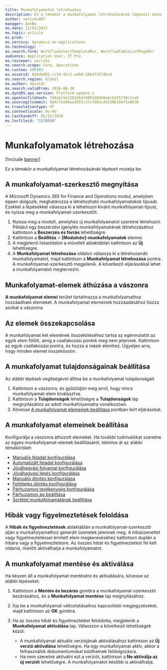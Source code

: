 ```yaml
---
title: Munkafolyamatok létrehozása
description: Ez a témakör a munkafolyamat létrehozásának lépéseit mutatja be.
author: sericks007
manager: AnnBe
ms.date: 11/03/2017
ms.topic: article
ms.prod: ''
ms.service: dynamics-ax-applications
ms.technology: ''
ms.search.form: WorkflowSelectTemplateRnr, WorkflowTableListPageRnr
audience: Application User, IT Pro
ms.reviewer: sericks
ms.search.scope: Core, Operations
ms.custom: 195583
ms.assetid: 836ddd01-cc34-45c3-a4b0-20647357dbc6
ms.search.region: Global
ms.author: donaldc
ms.search.validFrom: 2016-08-30
ms.dyn365.ops.version: Platform update 2
ms.openlocfilehash: 7d4a3c5e12b226a7d801d8db9abcbd15738c1ce0
ms.sourcegitcommit: 9d4c7edd0ae2053c37c7d81cdd180b16bf3a9d3b
ms.translationtype: HT
ms.contentlocale: hu-HU
ms.lasthandoff: 05/15/2019
ms.locfileid: "1570550"
---
```

# <a name="create-workflows"></a>Munkafolyamatok létrehozása

[!include [banner](../includes/banner.md)]

Ez a témakör a munkafolyamat létrehozásának lépéseit mutatja be.

## <a name="open-the-workflow-editor"></a>A munkafolyamat-szerkesztő megnyitása

A Microsoft Dynamics 365 for Finance and Operations modul, amelyben éppen dolgozik, meghatározza a létrehozható munkafolyamatokok típusát. Ezekkel a lépésekkel válassza ki a létrehozni kívánt munkafolyamat-típust, és nyissa meg a munkafolyamat-szerkesztőt.

1. Nyissa meg a modult, amelyhez új munkafolyamatot szeretne létrehozni. Például egy beszerzési igénylés munkafolyamatának létrehozásához kattintson a **Beszerzés és forrás** lehetőségre.
2. Kattintson a **Beállítás** &gt; **\[Modulnév\]-munkafolyamatok** elemre.
3. A megjelenő listaoldalon a műveleti ablaktáblán kattintson az **Új** lehetőségre.
4. A **Munkafolyamat létrehozása** oldalon válassza ki a létrehozandó munkafolyamatot, majd kattintson a **Munkafolyamat létrehozása** pontra. A munkafolyamat-szerkesztő megjelenik. A következő eljárásokkal lehet a munkafolyamatot megtervezni.

## <a name="drag-workflow-elements-onto-the-canvas"></a>Munkafolyamat-elemek áthúzása a vászonra

**A munkafolyamat elemei** terület tartalmazza a munkafolyamathoz hozzáadható elemeket. A munkafolyamat elemeinek hozzáadásához húzza azokat a vászonra.

## <a name="connect-the-elements"></a>Az elemek összekapcsolása

A munkafolyamat két elemének összekötéséhez tartsa az egérmutatót az egyik elem fölött, amíg a csatlakozási pontok meg nem jelennek. Kattintson az egyik csatlakozási pontra, és húzza a másik elemhez. Ügyeljen arra, hogy minden elemet összekössön.

## <a name="configure-the-properties-of-the-workflow"></a>A munkafolyamat tulajdonságainak beállítása

Az alábbi lépések segítségével állítsa be a munkafolyamat tulajdonságait.

1. Kattintson a vászonra, és győződjön meg arról, hogy nincs munkafolyamat-elem kiválasztva.
2. Kattintson a **Tulajdonságok** lehetőségre a **Tulajdonságok** lap megnyitásához az adott munkafolyamatra vonatkozóan.
3. Kövesse [A munkafolyamat elemeinek beállítása](configure-workflow-properties.md) pontban leírt eljárásokat.

## <a name="configure-the-elements-of-the-workflow"></a>A munkafolyamat elemeinek beállítása

Konfigurálja a vászonra áthúzott elemeket. Ha további tudnivalókat szeretne az egyes munkafolyamat-elemek beállításáról, tekintse át az alábbi témaköröket:

- [Manuális feladat konfigurálása](configure-manual-task-workflow.md)
- [Automatizált feladat konfigurálása](configure-automated-task-workflow.md)
- [Jóváhagyási folyamat konfigurálása](configure-approval-process-workflow.md)
- [Jóváhagyási lépés konfigurálása](configure-approval-step-workflow.md)
- [Manuális döntés konfigurálása](configure-manual-decision-workflow.md)
- [Feltételes döntés konfigurálása](configure-conditional-decision-workflow.md)
- [Párhuzamos tevékenység konfigurálása](configure-parallel-activity-workflow.md)
- [Párhuzamos ág beállítása](configure-parallel-branch-workflow.md)
- [Sortétel munkafolyamatának beállítása](configure-line-item-workflow.md)

## <a name="resolve-any-errors-or-warnings"></a>Hibák vagy figyelmeztetések feloldása

A **Hibák és figyelmeztetések** ablaktáblán a munkafolyamat-szerkesztő alján a munkafolyamathoz generált üzenetek jelennek meg. A hibaüzenettel vagy figyelmeztetéssel érintett elem megkereséséhez kattintson duplán a hibára vagy a figyelmeztetésre. Az összes hibát és figyelmeztetést fel kell oldania, mielőtt aktiválhatja a munkafolyamatot.

## <a name="save-and-activate-the-workflow"></a>A munkafolyamat mentése és aktiválása

Ha készen áll a munkafolyamat mentésére és aktiválására, kövesse az alábbi lépéseket.

1. Kattintson a **Mentés és bezárás** gombra a munkafolyamat-szerkesztő bezárásához, és a **Munkafolyamat mentése** lap megnyitásához.
2. Írja be a munkafolyamat változtatásaihoz kapcsolódó megjegyzéseket, majd kattintson az **OK** gombra.
3. Ha az összes hibát és figyelmeztetést feloldotta, megjelenik a **Munkafolyamat aktiválása** lap. Válasszon a következő lehetőségek közül:

    - A munkafolyamat aktuális verziójának aktiválásához kattintson az **Új verzió aktiválása** lehetőségre. Ha egy munkafolyamat aktív, akkor a felhasználók dokumentumokat küldhetnek feldolgozásra.
    - Ha nem szeretné aktiválni ezt a verziót, kattintson a **Ne aktiválja az új verziót** lehetőségre. A munkafolyamatot később is aktiválhatja.
